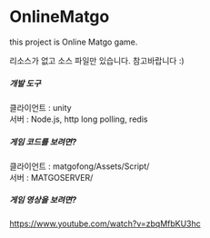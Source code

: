 # OnlineMatgo
this project is Online Matgo game.

   
리소스가 없고 소스 파일만 있습니다. 참고바랍니다 :)

##### 개발 도구
클라이언트 : unity  
서버 : Node.js, http long polling, redis   

##### 게임 코드를 보려면?
클라이언트 : matgofong/Assets/Script/  
서버 : MATGOSERVER/  

##### 게임 영상을 보려면?
https://www.youtube.com/watch?v=zbqMfbKU3hc
